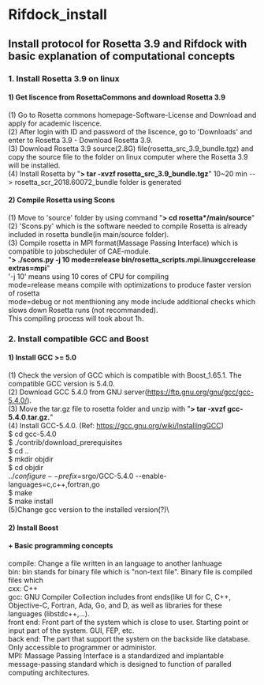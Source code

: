 # Rifdock_install
## Install protocol for Rosetta 3.9 and Rifdock with basic explanation of computational concepts 

### 1. Install Rosetta 3.9 on linux

#### 1) Get liscence from RosettaCommons and download Rosetta 3.9
 (1) Go to Rosetta commons homepage-Software-License and Download and apply for academic liscence. \
 (2) After login with ID and password of the liscence, go to 'Downloads' and enter to Rosetta 3.9 - Download Rosetta 3.9. \
 (3) Download Rosetta 3.9 source(2.8G) file(rosetta_src_3.9_bundle.tgz) and copy the source file to the folder on linux computer where the Rosetta 3.9 will be installed. \
 (4) Install Rosetta by "**> tar -xvzf rosetta_src_3.9_bundle.tgz**" 10~20 min --> rosetta_scr_2018.60072_bundle folder is generated
 
#### 2) Compile Rosetta using Scons
 (1) Move to 'source' folder by using command "**> cd rosetta*/main/source**" \
 (2) 'Scons.py' which is the software needed to compile Rosetta is already included in rosetta bundle(in main/source folder). \
 (3) Compile rosetta in MPI format(Massage Passing Interface) which is compatible to jobscheduler of CAE-module.\
     "**> ./scons.py -j 10 mode=release bin/rosetta_scripts.mpi.linuxgccrelease extras=mpi**" \
     '-j 10' means using 10 cores of CPU for compiling \
     mode=release means compile with optimizations to produce faster version of rosetta \
     mode=debug or not menthioning any mode include additional checks which slows down Rosetta runs (not recommanded).\
     This compiling process will took about 1h.
     
### 2. Install compatible GCC and Boost

#### 1) Install GCC >= 5.0
  (1) Check the version of GCC which is compatible with Boost_1.65.1. The compatible GCC version is 5.4.0.\
  (2) Download GCC 5.4.0 from GNU server(https://ftp.gnu.org/gnu/gcc/gcc-5.4.0/). \
  (3) Move the tar.gz file to rosetta folder and unzip with "**> tar -xvzf gcc-5.4.0.tar.gz.**"\
  (4) Install GCC-5.4.0. (Ref: https://gcc.gnu.org/wiki/InstallingGCC)\
     $ cd gcc-5.4.0\
     $ ./contrib/download_prerequisites\
     $ cd ..\
     $ mkdir objdir\
     $ cd objdir\
     $../configure --prefix=$srgo/GCC-5.4.0 --enable-languages=c,c++,fortran,go\
     $ make\
     $ make install\
  (5)Change gcc version to the installed version(?)\
  
#### 2) Install Boost

















#### + Basic programming concepts
compile: Change a file written in an language to another lanhuage\
bin: bin stands for binary file which is "non-text file". Binary file is compiled files which \
cxx: C++\
gcc: GNU Compiler Collection includes front ends(like UI for C, C++, Objective-C, Fortran, Ada, Go, and D, as well as libraries for these languages (libstdc++,...).\
front end: Front part of the system which is close to user. Starting point or input part of the system. GUI, FEP, etc.\
back end: The part that support the system on the backside like database. Only accessible to programmer or administor.\
MPI: Massage Passing Interface is a standardized and implantable message-passing standard which is designed to function of paralled computing architectures.
